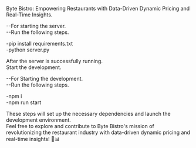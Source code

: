 Byte Bistro:
Empowering Restaurants with Data-Driven Dynamic Pricing and Real-Time Insights.

--For starting the server.</br>
--Run the following steps.

 -pip install requirements.txt </br>
 -python server.py

After the server is successfully running. </br>
Start the development.

--For Starting the development. </br>
--Run the following steps.
  
  -npm i </br>
  -npm run start </br>
  
These steps will set up the necessary dependencies and launch the development environment.</br>
Feel free to explore and contribute to Byte Bistro's mission of revolutionizing the restaurant industry with data-driven dynamic pricing and real-time insights! 🚀📊
